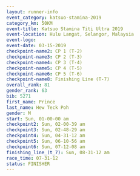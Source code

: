 ```yaml
---
layout: runner-info 
event_category: katsuo-stamina-2019 
category_km: 50KM 
event-title: Katsuo Stamina Titi Ultra 2019 
event-location: Hulu Langat, Selangor, Malaysia 
event-logo: 
event-date: 03-15-2019 
checkpoint-name2: CP 1 (T-2) 
checkpoint-name3: CP 2 (T-3) 
checkpoint-name4: CP 3 (T-4) 
checkpoint-name5: CP 4 (T-5) 
checkpoint-name6: CP 5 (T-6) 
checkpoint-name8: Finishing Line (T-7) 
overall_rank: 81
gender_rank: 63
bib: 5271
first_name: Prince
last_name: Hew Teck Poh
gender: M
start: Sun, 01-00-00 am
checkpoint2: Sun, 02-00-39 am
checkpoint3: Sun, 02-48-29 am
checkpoint4: Sun, 04-31-12 am
checkpoint5: Sun, 06-10-56 am
checkpoint6: Sun, 07-12-08 am
finishing_line_(t_7): Sun, 08-31-12 am
race_time: 07-31-12
status: FINISHER
---
```

